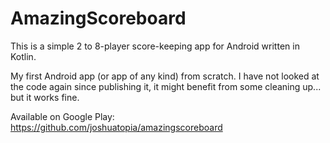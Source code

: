 # AmazingScoreboard

This is a simple 2 to 8-player score-keeping app for Android written in Kotlin.

My first Android app (or app of any kind) from scratch. I have not looked at the code again since publishing it, it might benefit from some cleaning up... but it works fine.

Available on Google Play: https://github.com/joshuatopia/amazingscoreboard

